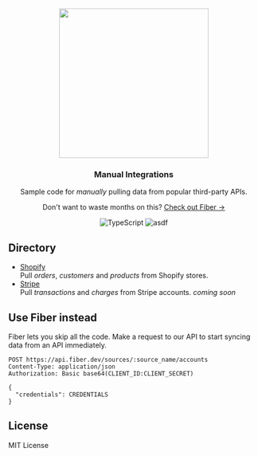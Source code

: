 <br />

<p align="center">
  <img src="https://media1.giphy.com/media/QQQoLTqkm7v3y/200.gif?cid=5a38a5a2jlhm7z1saq77j4g3odd7ba9cwq1y1okpe8ttmau8&ep=v1_gifs_search&rid=200.gif&ct=g" width="300"/>

  <h3 style="size: 20px" align="center">Manual Integrations</h1>

  <p align="center">
    Sample code for <em>manually</em> pulling data from popular third-party APIs.
  </p>

  <p align="center">
    Don't want to waste months on this? <a href="https://fiber.dev?rel=github">Check out Fiber &rarr;</a>
  </p>

  <p align="center" style="align: center;">
    <img src="https://img.shields.io/badge/TypeScript-blue" alt="TypeScript" />
    <img src="https://img.shields.io/badge/MIT-License" alt="asdf" />
  </p>
</p>

## Directory

- [Shopify](shopify) \
  Pull _orders_, _customers_ and _products_ from Shopify stores.
- [Stripe](stripe) \
  Pull _transactions_ and _charges_ from Stripe accounts. <em color="blue">coming soon</em>

## Use Fiber instead

Fiber lets you skip all the code. Make a request to our API to start syncing
data from an API immediately.

```http
POST https://api.fiber.dev/sources/:source_name/accounts
Content-Type: application/json
Authorization: Basic base64(CLIENT_ID:CLIENT_SECRET)

{
  "credentials": CREDENTIALS
}
```

## License

MIT License
